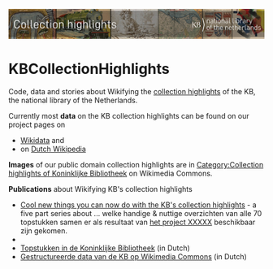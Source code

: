 ![Banner](banners/KBTopstukkenBannerWikimedia_EN.jpg)
# KBCollectionHighlights
Code, data and stories about Wikifying the [collection highlights](https://www.kb.nl/galerij/digitale-topstukken) of the KB, the national library of the Netherlands. 

Currently most **data** on the KB collection highlights can be found on our project pages on 
* [Wikidata](https://www.wikidata.org/wiki/Wikidata:WikiProject_Collection_highlights_National_Library_of_the_Netherlands) and  
* on [Dutch Wikipedia](https://nl.wikipedia.org/wiki/Wikipedia:GLAM/Koninklijke_Bibliotheek_en_Nationaal_Archief/Topstukken)

**Images** of our public domain collection highlights are in [Category:Collection highlights of Koninklijke Bibliotheek](https://commons.wikimedia.org/wiki/Category:Collection_highlights_of_Koninklijke_Bibliotheek) on Wikimedia Commons.

**Publications** about Wikifying KB's collection highlights
* [Cool new things you can now do with the KB's collection highlights](https://kbnlwikimedia.github.io/KBCollectionHighlights/) - a five part series about ... welke handige & nuttige overzichten van alle 70 topstukken samen er als resultaat van [het project XXXXX]() beschikbaar zijn gekomen. 
* 
* <a href="https://medium.com/@ecritures/topstukken-in-de-koninklijke-bibliotheek-b32780f314f8">Topstukken in de Koninklijke Bibliotheek</a> (in Dutch)
* <a href="https://medium.com/@ecritures/gestructureerde-data-van-de-kb-op-wikimedia-commons-35dc948c2eee">Gestructureerde data van de KB op Wikimedia Commons</a> (in Dutch)

